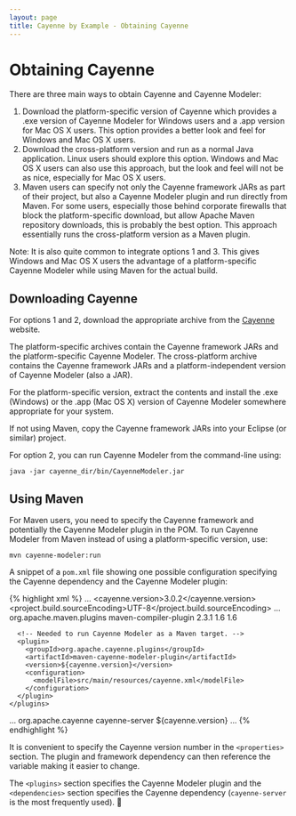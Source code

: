 ```yaml
---
layout: page
title: Cayenne by Example - Obtaining Cayenne
---
```


# Obtaining Cayenne

There are three main ways to obtain Cayenne and Cayenne Modeler:

1. Download the platform-specific version of Cayenne which provides a .exe version of Cayenne Modeler for Windows users and a .app version for Mac OS X users.  This option provides a better look and feel for Windows and Mac OS X users.
2. Download the cross-platform version and run as a normal Java application.  Linux users should explore this option.  Windows and Mac OS X users can also use this approach, but the look and feel will not be as nice, especially for Mac OS X users.
3. Maven users can specify not only the Cayenne framework JARs as part of their project, but also a Cayenne Modeler plugin and run directly from Maven.  For some users, especially those behind corporate firewalls that block the platform-specific download, but allow Apache Maven repository downloads, this is probably the best option.  This approach essentially runs the cross-platform version as a Maven plugin.

Note: It is also quite common to integrate options 1 and 3.  This gives Windows and Mac OS X users the advantage of a platform-specific Cayenne Modeler while using Maven for the actual build.

## <a name="downloading">Downloading Cayenne</a>

For options 1 and 2, download the appropriate archive from the [Cayenne](http://cayenne.apache.org/) website.

The platform-specific archives contain the Cayenne framework JARs and the platform-specific Cayenne Modeler.  The cross-platform archive contains the Cayenne framework JARs and a platform-independent version of Cayenne Modeler (also a JAR).

For the platform-specific version, extract the contents and install the .exe (Windows) or the .app (Mac OS X) version of Cayenne Modeler somewhere appropriate for your system.

If not using Maven, copy the Cayenne framework JARs into your Eclipse (or similar) project.

For option 2, you can run Cayenne Modeler from the command-line using:

`java -jar cayenne_dir/bin/CayenneModeler.jar`

## <a name="maven">Using Maven</a>

For Maven users, you need to specify the Cayenne framework and potentially the Cayenne Modeler plugin in the POM.  To run Cayenne Modeler from Maven instead of using a platform-specific version, use:

`mvn cayenne-modeler:run`

A snippet of a `pom.xml` file showing one possible configuration specifying the Cayenne dependency and the Cayenne Modeler plugin:

{% highlight xml %}
<project xmlns="http://maven.apache.org/POM/4.0.0" xmlns:xsi="http://www.w3.org/2001/XMLSchema-instance"
  xsi:schemaLocation="http://maven.apache.org/POM/4.0.0 http://maven.apache.org/xsd/maven-4.0.0.xsd">
...
  <properties>
    <cayenne.version>3.0.2</cayenne.version>
    <project.build.sourceEncoding>UTF-8</project.build.sourceEncoding>
  </properties>
...
  <build>
    <plugins>
      <plugin>
        <groupId>org.apache.maven.plugins</groupId>
        <artifactId>maven-compiler-plugin</artifactId>
        <version>2.3.1</version>
        <configuration>
          <source>1.6</source>
          <target>1.6</target>
        </configuration>
      </plugin>

      <!-- Needed to run Cayenne Modeler as a Maven target. -->
      <plugin>
        <groupId>org.apache.cayenne.plugins</groupId>
        <artifactId>maven-cayenne-modeler-plugin</artifactId>
        <version>${cayenne.version}</version>
        <configuration>
          <modelFile>src/main/resources/cayenne.xml</modelFile>
        </configuration>
      </plugin>
    </plugins>
  </build>

  <dependencies>
...
    <dependency>
      <groupId>org.apache.cayenne</groupId>
      <artifactId>cayenne-server</artifactId>
      <version>${cayenne.version}</version>
    </dependency>
...
   </dependencies>
</project>
{% endhighlight %}

It is convenient to specify the Cayenne version number in the `<properties>` section.  The plugin and framework dependency can then reference the variable making it easier to change.

The `<plugins>` section specifies the Cayenne Modeler plugin and the `<dependencies>` section specifies the Cayenne dependency (`cayenne-server` is the most frequently used).

